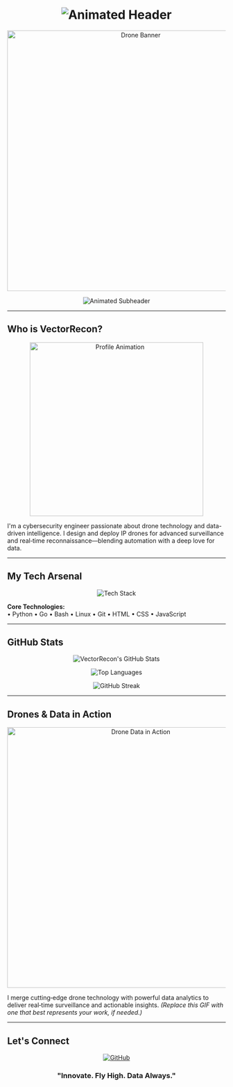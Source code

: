 <!-- Animated Header with Typing SVG -->
<h1 align="center">
  <img src="https://readme-typing-svg.demolab.com?font=Fira+Code&size=32&pause=1000&color=00FF00&center=true&vCenter=true&width=800&lines=Welcome+to+VectorRecon's+Hub;Drone+Systems+%7C+Data+Intelligence;Innovating+Surveillance+Tech" alt="Animated Header" />
</h1>

<!-- Animated Drone Banner (Alternative GIF) -->
<p align="center">
  <img src="https://media.giphy.com/media/l0HlOvJ7yaacpuSas/giphy.gif" alt="Drone Banner" width="600" />
</p>

<!-- Animated Subheader -->
<p align="center">
  <img src="https://readme-typing-svg.demolab.com?font=Fira+Code&size=24&pause=1000&color=FF4500&center=true&vCenter=true&width=700&lines=Exploring+the+Skies+with+Data;Innovating+Drone+Technologies;Crafting+IP+Drones+for+Surveillance" alt="Animated Subheader" />
</p>

---

## Who is VectorRecon?

<p align="center">
  <img src="https://media.giphy.com/media/3ov9jNziFTMfzSumAw/giphy.gif" alt="Profile Animation" width="400" />
</p>

I'm a cybersecurity engineer passionate about drone technology and data-driven intelligence. I design and deploy IP drones for advanced surveillance and real‑time reconnaissance—blending automation with a deep love for data.

---

## My Tech Arsenal

<p align="center">
  <img src="https://skillicons.dev/icons?i=python,go,bash,linux,git,html,css,js" alt="Tech Stack" />
</p>

**Core Technologies:**  
• Python • Go • Bash • Linux • Git • HTML • CSS • JavaScript

---

## GitHub Stats

<p align="center">
  <!-- GitHub Stats Card -->
  <img src="https://github-readme-stats.vercel.app/api?username=VectorRecon&show_icons=true&theme=radical&hide_border=true" alt="VectorRecon's GitHub Stats" />
</p>

<p align="center">
  <!-- Top Languages Card -->
  <img src="https://github-readme-stats.vercel.app/api/top-langs/?username=VectorRecon&layout=compact&theme=radical&hide_border=true" alt="Top Languages" />
</p>

<p align="center">
  <!-- Streak Stats Card -->
  <img src="https://github-readme-streak-stats-eight.vercel.app/?user=VectorRecon&theme=radical&hide_border=true" alt="GitHub Streak" />
</p>

---

## Drones & Data in Action

<p align="center">
  <img src="https://media.giphy.com/media/l0HlMOBH2La3XvL7i/giphy.gif" alt="Drone Data in Action" width="600" />
</p>

I merge cutting‑edge drone technology with powerful data analytics to deliver real‑time surveillance and actionable insights. *(Replace this GIF with one that best represents your work, if needed.)*

---

## Let's Connect

<p align="center">
  <a href="https://github.com/VectorRecon">
    <img src="https://img.shields.io/badge/GitHub-%23181717.svg?style=for-the-badge&logo=github&logoColor=white" alt="GitHub" />
  </a>
  <!-- Add additional social links as desired -->
</p>

<h3 align="center">"Innovate. Fly High. Data Always."</h3>
